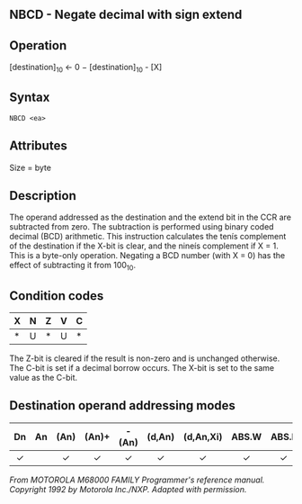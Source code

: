 ## NBCD - Negate decimal with sign extend

## Operation
[destination]<sub>10</sub> ← 0 − [destination]<sub>10</sub> - [X]

## Syntax
```assembly
NBCD <ea>
```


## Attributes
Size = byte

## Description
The operand addressed as the destination and the extend bit in
the CCR are subtracted from zero. The subtraction is performed
using binary coded decimal (BCD) arithmetic. This instruction
calculates the tenís complement of the destination if the X-bit is
clear, and the nineís complement if X = 1. This is a byte-only
operation. Negating a BCD number (with X = 0) has the effect of
subtracting it from 100<sub>10</sub>.

## Condition codes
|X|N|Z|V|C|
|--|--|--|--|--|
|*|U|*|U|*|

The Z-bit is cleared if the result is non-zero and is unchanged
otherwise. The C-bit is set if a decimal borrow occurs. The X-bit
is set to the same value as the C-bit.

## Destination operand addressing modes
|Dn|An|(An)|(An)+|-(An)|(d,An)|(d,An,Xi)|ABS.W|ABS.L|(d,PC)|(d,PC,Xn)|imm|
|:-:|:-:|:-:|:-:|:-:|:-:|:-:|:-:|:-:|:-:|:-:|:-:|
|✓||✓|✓|✓|✓|✓|✓|✓||||

*From MOTOROLA M68000 FAMILY Programmer's reference manual. Copyright 1992 by Motorola Inc./NXP. Adapted with permission.*